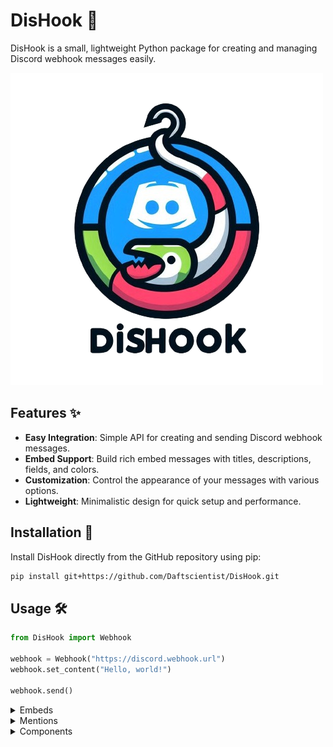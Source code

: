 # DisHook 🎣

DisHook is a small, lightweight Python package for creating and managing Discord webhook messages easily.

![DisHook Logo](https://github.com/Daftscientist/DisHook/raw/main/assets/logo.png)

## Features ✨

- **Easy Integration**: Simple API for creating and sending Discord webhook messages.
- **Embed Support**: Build rich embed messages with titles, descriptions, fields, and colors.
- **Customization**: Control the appearance of your messages with various options.
- **Lightweight**: Minimalistic design for quick setup and performance.

## Installation 🚀

Install DisHook directly from the GitHub repository using pip:

```bash
pip install git+https://github.com/Daftscientist/DisHook.git
```

## Usage 🛠️

```python
from DisHook import Webhook

webhook = Webhook("https://discord.webhook.url")
webhook.set_content("Hello, world!")

webhook.send()
```

<details>
    <summary>Embeds</summary>
	()[simple.py]
```python
from DisHook import Webhook, Embed, EmbedThumbnail

webhook = Webhook("https://discord.webhook.url")

webhook.set_content("This message has an attached embed!")

my_embed = Embed(
    title="Embed Title",
    description="This is an embedded message.",
    color=0x00ff00, thumbnail=EmbedThumbnail(url="https://cdn.discordapp.com/embed/avatars/0.png")
)

my_embed.add_field(name="Field 1", value="Value 1")

webhook.add_embed(my_embed)

webhook.send()
```
</details>
<details>
    <summary>Polls</summary>
	()[polls.py]
```python
from DisHook import Webhook, Poll, PartialEmoji, PollMedia, PollAnswer

webhook = Webhook("https://discord.webhook.url")

webhook.set_content("A poll is attached!")

my_poll = Poll(
    question=PollMedia("What is your favorite color?"),
    duration=3,
    allow_multiselect=False,
)

my_poll.add_answer(PollMedia("Red", PartialEmoji(name="🟥")))
my_poll.add_answer(PollMedia("Green", PartialEmoji(name="🟩")))
my_poll.add_answer(PollMedia("Blue", PartialEmoji(name="🟦")))
my_poll.add_answer(PollMedia("Yellow", PartialEmoji(name="🟨")))
my_poll.add_answer(PollMedia("Other", PartialEmoji(name="❓")))
my_poll.add_answer(PollMedia("I don't know", PartialEmoji(name="🤷")))

webhook.add_poll(my_poll)

webhook.send()
```
</details>
<details>
    <summary>Mentions</summary>
	()[mentions.py]
	```python
	from DisHook import Webhook, AllowedMentions

webhook = Webhook("https://discord.webhook.url")

webhook.set_content("Lets test out the mentions system! <@1248973121864601694>")


webhook.set_allowed_mentions(
    AllowedMentions(
        users=[1248973121864601694], # Allows the mention to this specific user to take effect
        replied_user=False ## Allows the mention to the replied user to take effect
    )
)

webhook.send()
	```
</details>
<details>
    <summary>Components</summary>
	()[components.py]
	```python
	from DisHook import Webhook, ActionRow, Button

webhook = Webhook("https://discord.webhook.url")

webhook.set_content("This message has an attached action row! It even has a button!")

""" Components will only function if the webhook has been created by an application. Meaning created by a bot."""

my_button = Button(
    label="Click me!",
    style=1,
    custom_id="button1"
)

my_action_row = ActionRow(
    components=[my_button]
)

webhook.add_component(my_action_row)

webhook.send()
```

For more usage examples, check out the [examples](examples) directory.

## Contributing 🤝

Contributions are welcome! Please feel free to submit issues or pull requests. For major changes, please open an issue first to discuss what you would like to change.

## License 📜

This project is licensed under the MIT License - see the [LICENSE](LICENSE) file for details.

## About 👨‍💻

DisHook is a small, lightweight Discord webhook API wrapper created with Python by Daftscientist.

![Python](https://img.shields.io/badge/Python-3776AB?style=for-the-badge&logo=python&logoColor=white)
![License](https://img.shields.io/github/license/Daftscientist/DisHook?style=for-the-badge)
